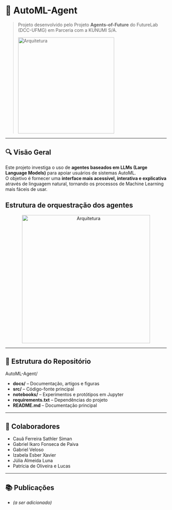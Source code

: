 # 🤖 AutoML-Agent

> Projeto desenvolvido pelo Projeto **Agents-of-Future** do FutureLab (DCC-UFMG) em Parceria com a KUNUMI S/A.
>  <p align="left">
>  <img src="https://github.com/PatriciaLucas/AutoML-Agent/blob/main/docs/slide_logos.png?raw=true" alt="Arquitetura" width="300"/>
>  </p> 

---

## 🔍 Visão Geral

Este projeto investiga o uso de **agentes baseados em LLMs (Large Language Models)** para apoiar usuários de sistemas AutoML.  
O objetivo é fornecer uma **interface mais acessível, interativa e explicativa** através de linguagem natural, tornando os processos de Machine Learning mais fáceis de usar.


## Estrutura de orquestração dos agentes

<p align="center">
  <img src="" alt="Arquitetura" width="400"/>
</p>

---

## 📂 Estrutura do Repositório

AutoML-Agent/
- **docs/** – Documentação, artigos e figuras
- **src/** – Código-fonte principal
- **notebooks/** – Experimentos e protótipos em Jupyter
- **requirements.txt** – Dependências do projeto
- **README.md** – Documentação principal


---

## 👥 Colaboradores

- Cauã Ferreira Sathler Siman
- Gabriel Ikaro Fonseca de Paiva
- Gabriel Veloso
- Izabela Esber Xavier
- Júlia Almeida Luna
- Patrícia de Oliveira e Lucas

---

## 📚 Publicações

- *(a ser adicionado)*

